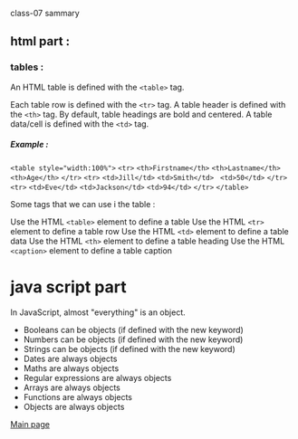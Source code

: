class-07 sammary

## html part :
### tables :

An HTML table is defined with the `<table>` tag.

Each table row is defined with the `<tr>` tag. A table header is defined with the `<th>` tag. By default, table headings are bold and centered. A table data/cell is defined with the `<td>` tag.

##### Example :

`<table style="width:100%">`
  `<tr>`
    `<th>Firstname</th>`
    `<th>Lastname</th>`
   ` <th>Age</th>`
  `</tr>`
  `<tr>`
    `<td>Jill</td>`
    `<td>Smith</td>`
   ` <td>50</td>`
  `</tr>`
  `<tr>`
    `<td>Eve</td>`
    `<td>Jackson</td>`
    `<td>94</td>`
  `</tr>`
`</table>`

Some tags that we can use i the table :

Use the HTML `<table>` element to define a table
Use the HTML `<tr>` element to define a table row
Use the HTML `<td>` element to define a table data
Use the HTML `<th>` element to define a table heading
Use the HTML `<caption>` element to define a table caption

# java script part 

In JavaScript, almost "everything" is an object.

* Booleans can be objects (if defined with the new keyword)
* Numbers can be objects (if defined with the new keyword)
* Strings can be objects (if defined with the new keyword)
* Dates are always objects
* Maths are always objects
* Regular expressions are always objects
* Arrays are always objects
* Functions are always objects
* Objects are always objects



[Main page](https://osamamousa204.github.io/reading-notes/)    
